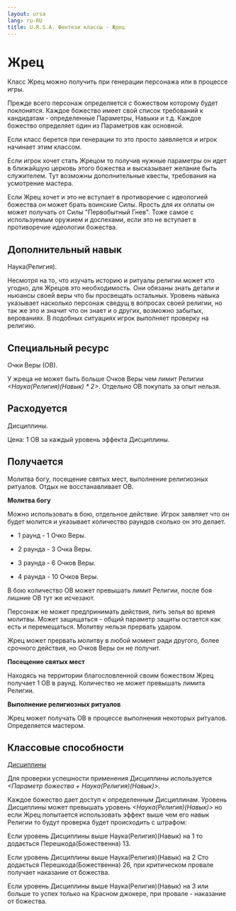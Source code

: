 ```yaml
---
layout: ursa
lang: ru-RU
title: U.R.S.A. Фентези классы - Жрец
---
```


<div id="nav-placeholder"></div>
<script>
$(function(){
  $("#nav-placeholder").load("/ursa_doc/navbar.html");
});
</script>

# **Жрец**

Класс Жрец можно получить при генерации персонажа или в процессе игры.

Прежде всего персонаж определяется с божеством которому будет поклонятся.
Каждое божество имеет свой список требований к кандидатам - определенные
Параметры, Навыки и т.д. Каждое божество определяет один из Параметров
как основной.

Если класс берется при генерации то это просто заявляется и игрок
начинает этим классом.

Если игрок хочет стать Жрецом то получив нужные параметры он идет в
ближайшую церковь этого божества и высказывает желание быть служителем.
Тут возможны дополнительные квесты, требования на усмотрение мастера.

Если Жрец хочет и это не вступает в противоречие с идеологией божества
он может брать воинские Силы. Ярость для их оплаты он может получать от
Силы "Первобытный Гнев". Тоже самое с используемым оружием и доспехами,
если это не вступает в противоречие идеологии божества.

## **Дополнительный навык**

Наука(Религия).

Несмотря на то, что изучать историю и ритуалы религии может кто угодно,
для Жрецов это необходимость. Они обязаны знать детали и ньюансы своей
веры что бы просвещать остальных. Уровень навыка указывает насколько
персонаж сведущ в вопросах своей религии, но так же это и значит что он
знает и о других, возможно забытых, верованиях. В подобных ситуациях
игрок выполняет проверку на религию.

## **Специальный ресурс**

Очки Веры (ОВ).

У жреца не может быть больше Очков Веры чем лимит Религии
*<Наука(Религия)(Навык) \* 2>*. Отдельно ОВ покупать за опыт нельзя.

## **Расходуется**

Дисциплины.

Цена: 1 ОВ за каждый уровень эффекта Дисциплины.

## **Получается**

Молитва богу, посещение святых мест, выполнение религиозных ритуалов.
Отдых не восстанавливает ОВ.

**Молитва богу**

Можно использовать в бою, отдельное действие. Игрок заявляет что он
будет молится и указывает количество раундов сколько он это делает.

- 1 раунд - 1 Очко Веры.

- 2 раунда - 3 Очка Веры.

- 3 раунда - 6 Очков Веры.

- 4 раунда - 10 Очков Веры.

В бою количество ОВ может превышать лимит Религии, после боя лишние ОВ
тут же исчезают.

Персонаж не может предпринимать действия, пить зелья во время молитвы.
Может защищаться - общий параметр защиты остается как есть и
перемещаться. Молитву нельзя прервать ударом.

Жрец может прервать молитву в любой момент ради другого, более срочного
действия, но Очков Веры он не получит.

**Посещение святых мест**

Находясь на территории благословленной своим божеством Жрец получает 1
ОВ в раунд. Количество не может превышать лимита Религии.

**Выполнение религиозных ритуалов**

Жрец может получать ОВ в процессе выполнения некоторых ритуалов.
Определяется мастером.

## **Классовые способности**

[Дисциплины](/ursa_doc/fantasy/common/disciplines.html)

Для проверки успешности применения Дисциплины используется
*<Параметр божества + Наука(Религия)(Навык)>*.

Каждое божество дает доступ к определенным Дисциплинам. Уровень
Дисциплины может превышать уровень *<Наука(Религия)(Навык)>* но если
Жрец попытается использовать эффект выше чем его навык Религии то будут
проверка будет происходить с штрафом:

Если уровень Дисциплины выше Наука(Религия)(Навык) на 1 то додається
Перешкода(Божественна) 13.

Если уровень Дисциплины выше Наука(Религия)(Навык) на 2 Сто додається
Перешкода(Божественна) 26, при критическом провале получает наказание от
божества.

Если уровень Дисциплины выше Наука(Религия)(Навык) на 3 или больше то
успех только на Красном джокере, при провале - наказание от божества.
